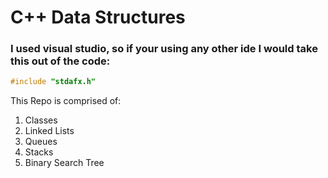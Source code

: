 # C++ Data Structures
### I used visual studio, so if your using any other ide I would take this out of the code:
```C++
#include "stdafx.h"
```

This Repo is comprised of:
1. Classes
2. Linked Lists
3. Queues
4. Stacks
5. Binary Search Tree



